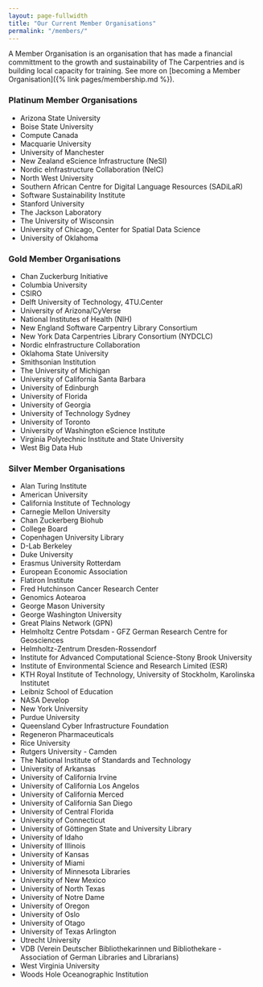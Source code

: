 ```yaml
---
layout: page-fullwidth
title: "Our Current Member Organisations"
permalink: "/members/"
---
```


A Member Organisation is an organisation that has made a financial committment to
the growth and sustainability of The Carpentries and is building local capacity for training. See more on [becoming a Member Organisation]({% link pages/membership.md %}).

### Platinum Member Organisations

- Arizona State University
- Boise State University
- Compute Canada
- Macquarie University
- University of Manchester
- New Zealand eScience Infrastructure (NeSI)
- Nordic eInfrastructure Collaboration (NeIC)
- North West University
- Southern African Centre for Digital Language Resources (SADiLaR)
- Software Sustainability Institute
- Stanford University
- The Jackson Laboratory
- The University of Wisconsin
- University of Chicago, Center for Spatial Data Science
- University of Oklahoma

### Gold Member Organisations

- Chan Zuckerburg Initiative
- Columbia University
- CSIRO
- Delft University of Technology, 4TU.Center
- University of Arizona/CyVerse
- National Institutes of Health (NIH)
- New England Software Carpentry Library Consortium
- New York Data Carpentries Library Consortium (NYDCLC)
- Nordic eInfrastructure Collaboration
- Oklahoma State University
- Smithsonian Institution
- The University of Michigan
- University of California Santa Barbara
- University of Edinburgh
- University of Florida
- University of Georgia
- University of Technology Sydney
- University of Toronto
- University of Washington eScience Institute
- Virginia Polytechnic Institute and State University
- West Big Data Hub

### Silver Member Organisations

- Alan Turing Institute
- American University
- California Institute of Technology
- Carnegie Mellon University
- Chan Zuckerberg Biohub
- College Board
- Copenhagen University Library
- D-Lab Berkeley
- Duke University
- Erasmus University Rotterdam
- European Economic Association
- Flatiron Institute
- Fred Hutchinson Cancer Research Center
- Genomics Aotearoa
- George Mason University
- George Washington University
- Great Plains Network (GPN)
- Helmholtz Centre Potsdam - GFZ German Research Centre for Geosciences
- Helmholtz-Zentrum Dresden-Rossendorf
- Institute for Advanced Computational Science-Stony Brook University
- Institute of Environmental Science and Research Limited (ESR)
- KTH Royal Institute of Technology, University of Stockholm, Karolinska Institutet
- Leibniz School of Education
- NASA Develop
- New York University
- Purdue University
- Queensland Cyber Infrastructure Foundation
- Regeneron Pharmaceuticals
- Rice University
- Rutgers University - Camden
- The National Institute of Standards and Technology
- University of Arkansas
- University of California Irvine
- University of California Los Angelos
- University of California Merced
- University of California San Diego
- University of Central Florida
- University of Connecticut
- University of Göttingen State and University Library
- University of Idaho
- University of Illinois
- University of Kansas
- University of Miami
- University of Minnesota Libraries
- University of New Mexico
- University of North Texas
- University of Notre Dame
- University of Oregon
- University of Oslo
- University of Otago
- University of Texas Arlington
- Utrecht University
- VDB (Verein Deutscher Bibliothekarinnen und Bibliothekare - Association of German Libraries and Librarians)
- West Virginia University
- Woods Hole Oceanographic Institution
